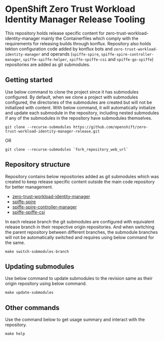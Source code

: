 # OpenShift Zero Trust Workload Identity Manager Release Tooling

This repository holds release specific content for zero-trust-workload-identity-manager mainly the Containerfiles which comply with the
requirements for releasing builds through konflux. Repository also holds tekton configuration code added by konflux bots
and `zero-trust-workload-identity-manager` and operands (`spiffe-spire`, `spiffe-spire-controller-manager`, `spiffe-spiffe-helper`, `spiffe-spiffe-csi` and `spiffe-go-spiffe`) repositories are added as git submodules.

## Getting started

Use below command to clone the project since it has submodules configured. By default, when we clone a project with
submodules configured, the directories of the submodules are created but will not be initialized with content. With
below command, it will automatically initialize and update each submodule in the repository, including nested submodules
if any of the submodules in the repository have submodules themselves.
```console
git clone --recurse-submodules https://github.com/openshift/zero-trust-workload-identity-manager-release.git
```

OR

```console
git clone --recurse-submodules `fork_repository_web_url`
```

## Repository structure

Repository contains below repositories added as git submodules which was created to keep release specific content
outside the main code repository for better management.
- [zero-trust-workload-identity-manager](https://github.com/openshift/zero-trust-workload-identity-manager)
- [spiffe-spire](https://github.com/openshift/spiffe-spire)
- [spiffe-spire-controller-manager](https://github.com/openshift/spiffe-spire-controller-manager)
- [spiffe-spiffe-csi](https://github.com/openshift/spiffe-spiffe-csi)

In each release branch the git submodules are configured with equivalent release branch in their respective origin
repositories. And when switching the parent repository between different branches, the submodule branches will not be
automatically switched and requires using below command for the same.
```console
make switch-submodules-branch
```

## Updating submodules

Use below command to update submodules to the revision same as their origin repository using below command.
```console
make update-submodules
```

## Other commands

Use the command below to get usage summary and interact with the repository.
```console
make help
```